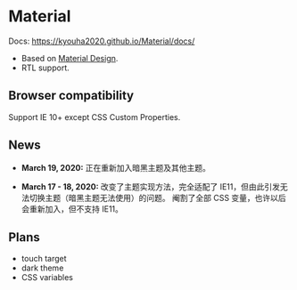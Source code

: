 # Material
Docs: https://kyouha2020.github.io/Material/docs/

* Based on [Material Design](https://material.io/).
* RTL support.

## Browser compatibility ##
Support IE 10+ except CSS Custom Properties.

## News ##
* **March 19, 2020:** 正在重新加入暗黑主题及其他主题。

* **March 17 - 18, 2020:** 改变了主题实现方法，完全适配了 IE11，但由此引发无法切换主题（暗黑主题无法使用）的问题。
阉割了全部 CSS 变量，也许以后会重新加入，但不支持 IE11。

## Plans ##
* touch target
* dark theme
* CSS variables
